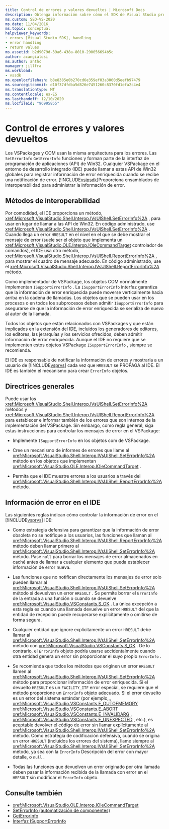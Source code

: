 ```yaml
---
title: Control de errores y valores devueltos | Microsoft Docs
description: Obtenga información sobre cómo el SDK de Visual Studio proporciona ensamblados de interoperabilidad para registrar información de error enriquecida cuando se recibe una notificación de error.
ms.custom: SEO-VS-2020
ms.date: 11/04/2016
ms.topic: conceptual
helpviewer_keywords:
- errors [Visual Studio SDK], handling
- error handling
- return values
ms.assetid: b2d9079d-39a6-438a-8010-290056694b5c
author: acangialosi
ms.author: anthc
manager: jillfra
ms.workload:
- vssdk
ms.openlocfilehash: b8e8385e0b270cd6e359ef03a3060d5eefb97479
ms.sourcegitcommit: d10f37dfdba5d826e7451260c8370fd1efa2c4e4
ms.translationtype: MT
ms.contentlocale: es-ES
ms.lasthandoff: 12/10/2020
ms.locfileid: "96995855"
---
```

# <a name="error-handling-and-return-values"></a>Control de errores y valores devueltos
Los VSPackages y COM usan la misma arquitectura para los errores. Las `SetErrorInfo` `GetErrorInfo` funciones y forman parte de la interfaz de programación de aplicaciones (API) de Win32. Cualquier VSPackage en el entorno de desarrollo integrado (IDE) puede llamar a estas API de Win32 globales para registrar información de error enriquecida cuando se recibe una notificación de error. [!INCLUDE[vsipsdk](../extensibility/includes/vsipsdk_md.md)]Proporciona ensamblados de interoperabilidad para administrar la información de error.

## <a name="interop-methods"></a>Métodos de interoperabilidad
 Por comodidad, el IDE proporciona un método, <xref:Microsoft.VisualStudio.Shell.Interop.IVsUIShell.SetErrorInfo%2A> , para usar en lugar de llamar a las API de Win32. En código administrado, use <xref:Microsoft.VisualStudio.Shell.Interop.IVsUIShell.SetErrorInfo%2A> . Cuando llega un error `HRESULT` en el nivel en el que se debe mostrar el mensaje de error (suele ser el objeto que implementa un <xref:Microsoft.VisualStudio.OLE.Interop.IOleCommandTarget> controlador de comandos), el IDE usa otro método, <xref:Microsoft.VisualStudio.Shell.Interop.IVsUIShell.ReportErrorInfo%2A> , para mostrar el cuadro de mensaje adecuado. En código administrado, use el <xref:Microsoft.VisualStudio.Shell.Interop.IVsUIShell.ReportErrorInfo%2A> método.

 Como implementador de VSPackage, los objetos COM normalmente implementan `ISupportErrorInfo` . La `ISupportErrorInfo` interfaz garantiza que la información de error enriquecida puede moverse verticalmente hacia arriba en la cadena de llamadas. Los objetos que se pueden usar en los procesos o en todos los subprocesos deben admitir `ISupportErrorInfo` para asegurarse de que la información de error enriquecida se serializa de nuevo al autor de la llamada.

 Todos los objetos que están relacionados con VSPackages y que están implicados en la extensión del IDE, incluidos los generadores de editores, los editores, las jerarquías y los servicios ofrecidos, deben admitir información de error enriquecida. Aunque el IDE no requiere que se implementen estos objetos VSPackage `ISupportErrorInfo` , siempre se recomienda.

 El IDE es responsable de notificar la información de errores y mostrarla a un usuario de [!INCLUDE[vsprvs](../code-quality/includes/vsprvs_md.md)] cada vez que `HRESULT` se PROPAGA al IDE. El IDE es también el mecanismo para crear `ErrorInfo` objetos.

## <a name="general-guidelines"></a>Directrices generales
 Puede usar los <xref:Microsoft.VisualStudio.Shell.Interop.IVsUIShell.SetErrorInfo%2A> métodos y <xref:Microsoft.VisualStudio.Shell.Interop.IVsUIShell.ReportErrorInfo%2A> para establecer e informar también de los errores que son internos de la implementación del VSPackage. Sin embargo, como regla general, siga estas instrucciones para controlar los mensajes de error en el VSPackage:

- Implemente `ISupportErrorInfo` en los objetos com de VSPackage.

- Cree un mecanismo de informes de errores que llame al <xref:Microsoft.VisualStudio.Shell.Interop.IVsUIShell.SetErrorInfo%2A> método en los objetos que implementan <xref:Microsoft.VisualStudio.OLE.Interop.IOleCommandTarget> .

- Permita que el IDE muestre errores a los usuarios a través del <xref:Microsoft.VisualStudio.Shell.Interop.IVsUIShell.ReportErrorInfo%2A> método.

## <a name="error-information-in-the-ide"></a>Información de error en el IDE
 Las siguientes reglas indican cómo controlar la información de error en el [!INCLUDE[vsprvs](../code-quality/includes/vsprvs_md.md)] IDE:

- Como estrategia defensiva para garantizar que la información de error obsoleta no se notifique a los usuarios, las funciones que llaman al <xref:Microsoft.VisualStudio.Shell.Interop.IVsUIShell.ReportErrorInfo%2A> método deben llamar primero al <xref:Microsoft.VisualStudio.Shell.Interop.IVsUIShell.SetErrorInfo%2A> método. Pase `null` para borrar los mensajes de error almacenados en caché antes de llamar a cualquier elemento que pueda establecer información de error nueva.

- Las funciones que no notifican directamente los mensajes de error solo pueden llamar al <xref:Microsoft.VisualStudio.Shell.Interop.IVsUIShell.SetErrorInfo%2A> método si devuelven un error `HRESULT` . Se permite borrar el `ErrorInfo` de la entrada a una función o cuando se devuelve <xref:Microsoft.VisualStudio.VSConstants.S_OK> . La única excepción a esta regla es cuando una llamada devuelve un error `HRESULT` del que la entidad de recepción puede recuperarse explícitamente o omitirse de forma segura.

- Cualquier entidad que ignore explícitamente un error `HRESULT` debe llamar al <xref:Microsoft.VisualStudio.Shell.Interop.IVsUIShell.SetErrorInfo%2A> método con <xref:Microsoft.VisualStudio.VSConstants.S_OK> . De lo contrario, el `ErrorInfo` objeto podría usarse accidentalmente cuando otra entidad genera un error sin proporcionar el suyo propio `ErrorInfo` .

- Se recomienda que todos los métodos que originen un error `HRESULT` llamen al <xref:Microsoft.VisualStudio.Shell.Interop.IVsUIShell.SetErrorInfo%2A> método para proporcionar información de error enriquecida. Si el devuelto `HRESULT` es un `FACILITY_ITF` error especial, se requiere que el método proporcione un `ErrorInfo` objeto adecuado. Si el error devuelto es un error del sistema estándar (por ejemplo,,, <xref:Microsoft.VisualStudio.VSConstants.E_OUTOFMEMORY> <xref:Microsoft.VisualStudio.VSConstants.E_ABORT> <xref:Microsoft.VisualStudio.VSConstants.E_INVALIDARG> , <xref:Microsoft.VisualStudio.VSConstants.E_UNEXPECTED> , etc.), es aceptable devolver el código de error sin llamar explícitamente al <xref:Microsoft.VisualStudio.Shell.Interop.IVsUIShell.SetErrorInfo%2A> método. Como estrategia de codificación defensiva, cuando se origina un error `HRESULT` (incluidos los errores del sistema), llame siempre al <xref:Microsoft.VisualStudio.Shell.Interop.IVsUIShell.SetErrorInfo%2A> método, ya sea con la `ErrorInfo` Descripción del error con mayor detalle, o `null` .

- Todas las funciones que devuelven un error originado por otra llamada deben pasar la información recibida de la llamada con error en el `HRESULT` sin modificar el `ErrorInfo` objeto.

## <a name="see-also"></a>Consulte también
- <xref:Microsoft.VisualStudio.OLE.Interop.IOleCommandTarget>
- [SetErrorInfo (automatización de componentes)](/previous-versions/windows/desktop/api/oleauto/nf-oleauto-seterrorinfo)
- [GetErrorInfo](/previous-versions/windows/desktop/api/oleauto/nf-oleauto-geterrorinfo)
- [Interfaz ISupportErrorInfo](/previous-versions/windows/desktop/api/oaidl/nn-oaidl-isupporterrorinfo)
